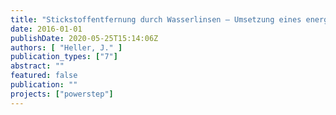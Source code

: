 ```yaml
---
title: "Stickstoffentfernung durch Wasserlinsen – Umsetzung eines energieeffizienten Verfahrens zur Reinigung ammoniumreicher Abwässer"
date: 2016-01-01
publishDate: 2020-05-25T15:14:06Z
authors: [ "Heller, J." ]
publication_types: ["7"]
abstract: ""
featured: false
publication: ""
projects: ["powerstep"]
---
```



